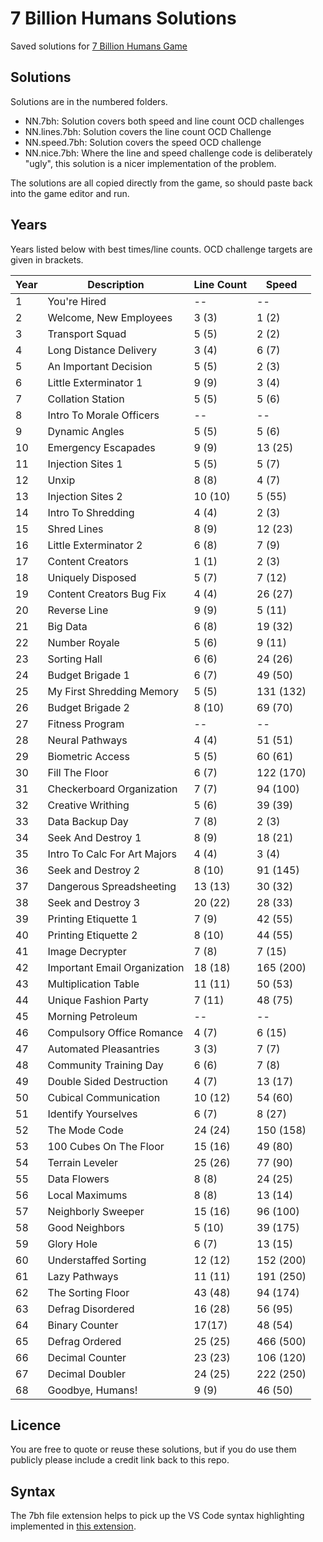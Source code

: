 # 7 Billion Humans Solutions
Saved solutions for [7 Billion Humans Game](https://tomorrowcorporation.com/7billionhumans)



## Solutions

Solutions are in the numbered folders.

- NN.7bh: Solution covers both speed and line count OCD challenges
- NN.lines.7bh: Solution covers the line count OCD Challenge
- NN.speed.7bh: Solution covers the speed OCD challenge
- NN.nice.7bh: Where the line and speed challenge code is deliberately "ugly", this solution is a nicer implementation of the problem.

The solutions are all copied directly from the game, so should paste back into the game editor and run.

## Years

Years listed below with best times/line counts. OCD challenge targets are given in brackets.

| Year | Description | Line Count | Speed |
| ----- | ----------- | ---------- | ----- |
| 1 | You're Hired | -- | -- |
| 2 | Welcome, New Employees | 3 (3) | 1 (2) | 
| 3 | Transport Squad | 5 (5) | 2 (2) |
| 4 | Long Distance Delivery | 3 (4) | 6 (7) |
| 5 | An Important Decision | 5 (5) | 2 (3) |
| 6 | Little Exterminator 1 | 9 (9) | 3 (4) | 
| 7 | Collation Station | 5 (5) | 5 (6) |
| 8 | Intro To Morale Officers | -- | -- |
| 9 | Dynamic Angles | 5 (5) | 5 (6) |
| 10 | Emergency Escapades | 9 (9) | 13 (25) |
| 11 | Injection Sites 1 | 5 (5) | 5 (7) |
| 12 | Unxip | 8 (8)| 4 (7) |
| 13 | Injection Sites 2 | 10 (10) | 5 (55) |
| 14 | Intro To Shredding | 4 (4) | 2 (3) |
| 15 | Shred Lines | 8 (9) | 12 (23) |
| 16 | Little Exterminator 2 | 6 (8) | 7 (9) |
| 17 | Content Creators | 1 (1) | 2 (3) |
| 18 | Uniquely Disposed | 5 (7) | 7 (12) |
| 19 | Content Creators Bug Fix | 4 (4) | 26 (27) |
| 20 | Reverse Line | 9 (9) | 5 (11) |
| 21 | Big Data | 6 (8) | 19 (32) |
| 22 | Number Royale | 5 (6) | 9 (11) |
| 23 | Sorting Hall | 6 (6) | 24 (26) |
| 24 | Budget Brigade 1 | 6 (7) | 49 (50) |
| 25 | My First Shredding Memory | 5 (5) | 131 (132) |
| 26 | Budget Brigade 2 | 8 (10) | 69 (70) |
| 27 | Fitness Program | -- | -- |
| 28 | Neural Pathways | 4 (4) | 51 (51) |
| 29 | Biometric Access | 5 (5) | 60 (61) |
| 30 | Fill The Floor | 6 (7) | 122 (170) |
| 31 | Checkerboard Organization | 7 (7) | 94 (100) |
| 32 | Creative Writhing | 5 (6) | 39 (39) |
| 33 | Data Backup Day | 7 (8) | 2 (3) |
| 34 | Seek And Destroy 1 | 8 (9) | 18 (21) |
| 35 | Intro To Calc For Art Majors | 4 (4) | 3 (4) |
| 36 | Seek and Destroy 2 | 8 (10) | 91 (145) |
| 37 | Dangerous Spreadsheeting | 13 (13) | 30 (32) |
| 38 | Seek and Destroy 3 | 20 (22) | 28 (33) |
| 39 | Printing Etiquette 1 | 7 (9) | 42 (55) |
| 40 | Printing Etiquette 2 | 8 (10) | 44 (55) |
| 41 | Image Decrypter | 7 (8) | 7 (15) |
| 42 | Important Email Organization | 18 (18) | 165 (200) |
| 43 | Multiplication Table | 11 (11) | 50 (53) |
| 44 | Unique Fashion Party | 7 (11) | 48 (75) |
| 45 | Morning Petroleum | -- | -- |
| 46 | Compulsory Office Romance | 4 (7) | 6 (15) |
| 47 | Automated Pleasantries | 3 (3) | 7 (7) |
| 48 | Community Training Day | 6 (6) | 7 (8) |
| 49 | Double Sided Destruction | 4 (7) | 13 (17) |
| 50 | Cubical Communication | 10 (12) | 54 (60) |
| 51 | Identify Yourselves | 6 (7) | 8 (27) |
| 52 | The Mode Code | 24 (24) | 150 (158) |
| 53 | 100 Cubes On The Floor | 15 (16) | 49 (80) |
| 54 | Terrain Leveler | 25 (26) | 77 (90) |
| 55 | Data Flowers | 8 (8) | 24 (25) |
| 56 | Local Maximums | 8 (8) | 13 (14) |
| 57 | Neighborly Sweeper | 15 (16) | 96 (100) |
| 58 | Good Neighbors | 5 (10) | 39 (175) |
| 59 | Glory Hole | 6 (7) | 13 (15) |
| 60 | Understaffed Sorting | 12 (12) | 152 (200) | 
| 61 | Lazy Pathways | 11 (11) | 191 (250) |
| 62 | The Sorting Floor | 43 (48) | 94 (174) |
| 63 | Defrag Disordered | 16 (28) | 56 (95) |
| 64 | Binary Counter | 17(17) | 48 (54) |
| 65 | Defrag Ordered | 25 (25) | 466 (500) |
| 66 | Decimal Counter | 23 (23) | 106 (120) |
| 67 | Decimal Doubler | 24 (25) | 222 (250) |
| 68 | Goodbye, Humans! | 9 (9) | 46 (50) |

## Licence
You are free to quote or reuse these solutions, but if you do use them publicly please include a credit link back to this repo.

## Syntax

The 7bh file extension helps to pick up the VS Code syntax highlighting implemented in [this extension](https://marketplace.visualstudio.com/items?itemName=jasonwthompson.7-billion-humans-language-support).